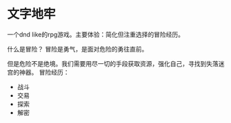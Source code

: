 # 文字地牢

一个dnd like的rpg游戏。主要体验：简化但注重选择的冒险经历。

什么是冒险？
冒险是勇气，是面对危险的勇往直前。

但是危险不是绝境。我们需要用尽一切的手段获取资源，强化自己，寻找到失落迷宫的神器。
冒险经历：
- 战斗
- 交易
- 探索
- 解密